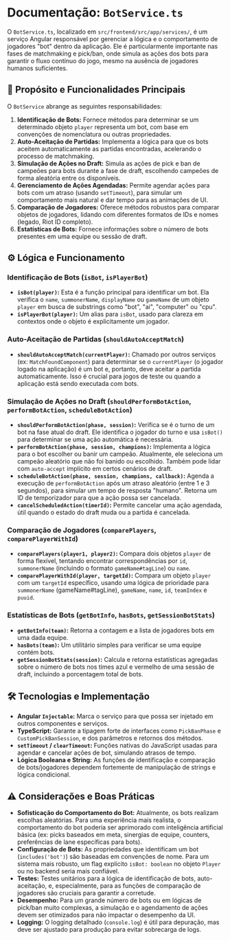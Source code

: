 # Documentação: `BotService.ts`

O `BotService.ts`, localizado em `src/frontend/src/app/services/`, é um serviço Angular responsável por gerenciar a lógica e o comportamento de jogadores "bot" dentro da aplicação. Ele é particularmente importante nas fases de matchmaking e pick/ban, onde simula as ações dos bots para garantir o fluxo contínuo do jogo, mesmo na ausência de jogadores humanos suficientes.

## 🎯 Propósito e Funcionalidades Principais

O `BotService` abrange as seguintes responsabilidades:

1. **Identificação de Bots:** Fornece métodos para determinar se um determinado objeto `player` representa um bot, com base em convenções de nomenclatura ou outras propriedades.
2. **Auto-Aceitação de Partidas:** Implementa a lógica para que os bots aceitem automaticamente as partidas encontradas, acelerando o processo de matchmaking.
3. **Simulação de Ações no Draft:** Simula as ações de pick e ban de campeões para bots durante a fase de draft, escolhendo campeões de forma aleatória entre os disponíveis.
4. **Gerenciamento de Ações Agendadas:** Permite agendar ações para bots com um atraso (usando `setTimeout`), para simular um comportamento mais natural e dar tempo para as animações de UI.
5. **Comparação de Jogadores:** Oferece métodos robustos para comparar objetos de jogadores, lidando com diferentes formatos de IDs e nomes (legado, Riot ID completo).
6. **Estatísticas de Bots:** Fornece informações sobre o número de bots presentes em uma equipe ou sessão de draft.

## ⚙️ Lógica e Funcionamento

### Identificação de Bots (`isBot`, `isPlayerBot`)

* **`isBot(player)`:** Esta é a função principal para identificar um bot. Ela verifica o `name`, `summonerName`, `displayName` ou `gameName` de um objeto `player` em busca de substrings como "bot", "ai", "computer" ou "cpu".
* **`isPlayerBot(player)`:** Um alias para `isBot`, usado para clareza em contextos onde o objeto é explicitamente um jogador.

### Auto-Aceitação de Partidas (`shouldAutoAcceptMatch`)

* **`shouldAutoAcceptMatch(currentPlayer)`:** Chamado por outros serviços (ex: `MatchFoundComponent`) para determinar se o `currentPlayer` (o jogador logado na aplicação) é um bot e, portanto, deve aceitar a partida automaticamente. Isso é crucial para jogos de teste ou quando a aplicação está sendo executada com bots.

### Simulação de Ações no Draft (`shouldPerformBotAction`, `performBotAction`, `scheduleBotAction`)

* **`shouldPerformBotAction(phase, session)`:** Verifica se é o turno de um bot na fase atual do draft. Ele identifica o jogador do turno e usa `isBot()` para determinar se uma ação automática é necessária.
* **`performBotAction(phase, session, champions)`:** Implementa a lógica para o bot escolher ou banir um campeão. Atualmente, ele seleciona um campeão aleatório que não foi banido ou escolhido. Também pode lidar com `auto-accept` implícito em certos cenários de draft.
* **`scheduleBotAction(phase, session, champions, callback)`:** Agenda a execução de `performBotAction` após um atraso aleatório (entre 1 e 3 segundos), para simular um tempo de resposta "humano". Retorna um ID de temporizador para que a ação possa ser cancelada.
* **`cancelScheduledAction(timerId)`:** Permite cancelar uma ação agendada, útil quando o estado do draft muda ou a partida é cancelada.

### Comparação de Jogadores (`comparePlayers`, `comparePlayerWithId`)

* **`comparePlayers(player1, player2)`:** Compara dois objetos `player` de forma flexível, tentando encontrar correspondências por `id`, `summonerName` (incluindo o formato `gameName#tagLine`) ou `name`.
* **`comparePlayerWithId(player, targetId)`:** Compara um objeto `player` com um `targetId` específico, usando uma lógica de prioridade para `summonerName` (gameName#tagLine), `gameName`, `name`, `id`, `teamIndex` e `puuid`.

### Estatísticas de Bots (`getBotInfo`, `hasBots`, `getSessionBotStats`)

* **`getBotInfo(team)`:** Retorna a contagem e a lista de jogadores bots em uma dada equipe.
* **`hasBots(team)`:** Um utilitário simples para verificar se uma equipe contém bots.
* **`getSessionBotStats(session)`:** Calcula e retorna estatísticas agregadas sobre o número de bots nos times azul e vermelho de uma sessão de draft, incluindo a porcentagem total de bots.

## 🛠️ Tecnologias e Implementação

* **Angular `Injectable`:** Marca o serviço para que possa ser injetado em outros componentes e serviços.
* **TypeScript:** Garante a tipagem forte de interfaces como `PickBanPhase` e `CustomPickBanSession`, e dos parâmetros e retornos dos métodos.
* **`setTimeout` / `clearTimeout`:** Funções nativas do JavaScript usadas para agendar e cancelar ações de bot, simulando atrasos de tempo.
* **Lógica Booleana e String:** As funções de identificação e comparação de bots/jogadores dependem fortemente de manipulação de strings e lógica condicional.

## ⚠️ Considerações e Boas Práticas

* **Sofisticação do Comportamento do Bot:** Atualmente, os bots realizam escolhas aleatórias. Para uma experiência mais realista, o comportamento do bot poderia ser aprimorado com inteligência artificial básica (ex: picks baseados em meta, sinergias de equipe, counters, preferências de lane específicas para bots).
* **Configuração de Bots:** As propriedades que identificam um bot (`includes('bot')`) são baseadas em convenções de nome. Para um sistema mais robusto, um flag explícito `isBot: boolean` no objeto `Player` ou no backend seria mais confiável.
* **Testes:** Testes unitários para a lógica de identificação de bots, auto-aceitação, e, especialmente, para as funções de comparação de jogadores são cruciais para garantir a corretude.
* **Desempenho:** Para um grande número de bots ou em lógicas de pick/ban muito complexas, a simulação e o agendamento de ações devem ser otimizados para não impactar o desempenho da UI.
* **Logging:** O logging detalhado (`console.log`) é útil para depuração, mas deve ser ajustado para produção para evitar sobrecarga de logs.

